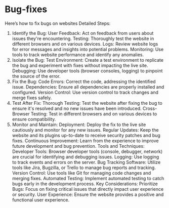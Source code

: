 # Bug-fixes
Here’s how to fix bugs on websites
Detailed Steps:
1. Identify the Bug:
User Feedback: Act on feedback from users about issues they're encountering. 
Testing: Thoroughly test the website in different browsers and on various devices. 
Logs: Review website logs for error messages and insights into potential problems. 
Monitoring: Use tools to track website performance and identify any anomalies. 
2. Isolate the Bug:
Test Environment: Create a test environment to replicate the bug and experiment with fixes without impacting the live site. 
Debugging: Use developer tools (browser consoles, logging) to pinpoint the source of the error. 
3. Fix the Bug:
Code Errors: Correct the code, addressing the identified issue. 
Dependencies: Ensure all dependencies are properly installed and configured. 
Version Control: Use version control to track changes and merge fixes safely. 
4. Test After Fix:
Thorough Testing: Test the website after fixing the bug to ensure it's resolved and no new issues have been introduced. 
Cross-Browser Testing: Test in different browsers and on various devices to ensure compatibility. 
5. Monitor and Maintain:
Deployment: Deploy the fix to the live site cautiously and monitor for any new issues. 
Regular Updates: Keep the website and its plugins up-to-date to receive security patches and bug fixes. 
Continuous Improvement: Learn from the experience to improve future development and bug prevention. 
Tools and Techniques:
Developer Tools: Browser developer tools (console, debugger, network) are crucial for identifying and debugging issues. 
Logging: Use logging to track events and errors on the server. 
Bug Tracking Software: Utilize tools like Jira, Bugzilla, or Trello to manage bug reports and tracking. 
Version Control: Use tools like Git for managing code changes and merging fixes. 
Automated Testing: Implement automated testing to catch bugs early in the development process. 
Key Considerations:
Prioritize Bugs: Focus on fixing critical issues that directly impact user experience or security. 
User Experience: Ensure the website provides a positive and functional user experience. 
